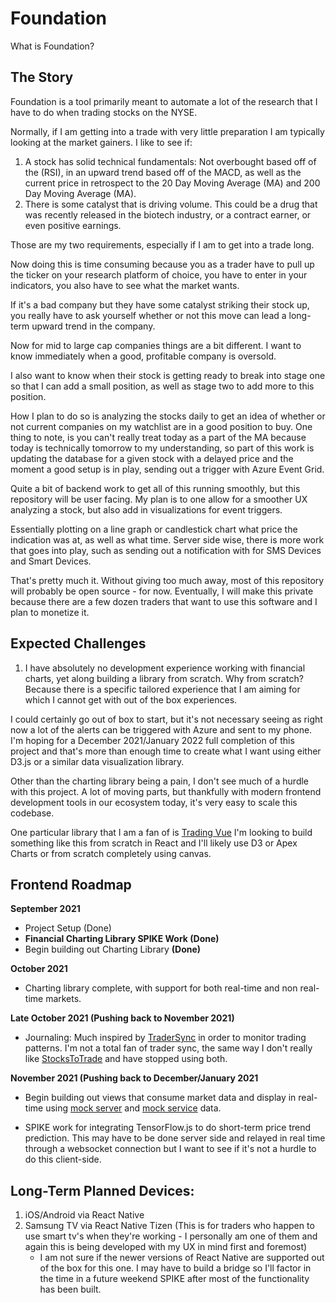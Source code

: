 # Foundation

What is Foundation?

## The Story
Foundation is a tool primarily meant to automate a lot of the research that I have to do when trading stocks on the NYSE.

Normally, if I am getting into a trade with very little preparation I am typically looking at the market gainers.  I like to see if:
1. A stock has solid technical fundamentals: Not overbought based off of the (RSI), in an upward trend based off of the MACD, as well as the current price in retrospect to the 20 Day Moving Average (MA) and 200 Day Moving Average (MA).
2. There is some catalyst that is driving volume.  This could be a drug that was recently released in the biotech industry, or a contract earner, or even positive earnings.

Those are my two requirements, especially if I am to get into a trade long.

Now doing this is time consuming because you as a trader have to pull up the ticker on your research platform of choice, you have to enter in your indicators, you also have to see what the market wants.

If it's a bad company but they have some catalyst striking their stock up, you really have to ask yourself whether or not this move can lead a long-term upward trend in the company.

Now for mid to large cap companies things are a bit different.  I want to know immediately when a good, profitable company is oversold.  

I also want to know when their stock is getting ready to break into stage one so that I can add a small position, as well as stage two to add more to this position.

How I plan to do so is analyzing the stocks daily to get an idea of whether or not current companies on my watchlist are in a good position to buy.  One thing to note, is you can't really treat today as a part of the MA because today is technically tomorrow to my understanding, so part of this work is updating the database for a given stock with a delayed price and the moment a good setup is in play, sending out a trigger with Azure Event Grid. 

Quite a bit of backend work to get all of this running smoothly, but this repository will be user facing.  My plan is to one allow for a smoother UX analyzing a stock, but also add in visualizations for event triggers.

Essentially plotting on a line graph or candlestick chart what price the indication was at, as well as what time.  Server side wise, there is more work that goes into play, such as sending out a notification with for SMS Devices and Smart Devices.

That's pretty much it.  Without giving too much away, most of this repository will probably be open source - for now.  Eventually, I will make this private because there are a few dozen traders that want to use this software and I plan to monetize it.

## Expected Challenges

1. I have absolutely no development experience working with financial charts, yet along building a library from scratch.  Why from scratch?  Because there is a specific tailored experience that I am aiming for which I cannot get with out of the box experiences.

I could certainly go out of box to start, but it's not necessary seeing as right now a lot of the alerts can be triggered with Azure and sent to my phone.  I'm hoping for a December 2021/January 2022 full completion of this project and that's more than enough time to create what I want using either D3.js or a similar data visualization library.

Other than the charting library being a pain, I don't see much of a hurdle with this project.  A lot of moving parts, but thankfully with modern frontend development tools in our ecosystem today, it's very easy to scale this codebase.

One particular library that I am a fan of is [Trading Vue](https://github.com/tvjsx/trading-vue-js/tree/master/src) I'm looking to build something like this from scratch in React and I'll likely use D3 or Apex Charts or from scratch completely using canvas.


## Frontend Roadmap

**September 2021**
- Project Setup (Done)
- **Financial Charting Library SPIKE Work (Done)**
- Begin building out Charting Library **(Done)**

**October 2021**
- Charting library complete, with support for both real-time and non real-time markets.

**Late October 2021 (Pushing back to November 2021)**
- Journaling: Much inspired by [TraderSync](https://tradersync.com/) in order to monitor trading patterns.  I'm not a total fan of trader sync, the same way I don't really like [StocksToTrade](https://stockstotrade.com/) and have stopped using both. 

**November 2021 (Pushing back to December/January 2021**
- Begin building out views that consume market data and display in real-time using [mock server](https://github.com/DoctaCloak/foundation-client/blob/release/webpack/mock-router.js) and [mock service](https://github.com/DoctaCloak/foundation-client/tree/release/mock-services/financial) data.

- SPIKE work for integrating TensorFlow.js to do short-term price trend prediction.  This may have to be done server side and relayed in real time through a websocket connection but I want to see if it's not a hurdle to do this client-side.

## Long-Term Planned Devices:
1. iOS/Android via React Native
2. Samsung TV via React Native Tizen (This is for traders who happen to use smart tv's when they're working - I personally am one of them and again this is being developed with my UX in mind first and foremost)
    - I am not sure if the newer versions of React Native are supported out of the box for this one.  I may have to build a bridge so I'll factor in the time in a future weekend SPIKE after most of the functionality has been built. 
